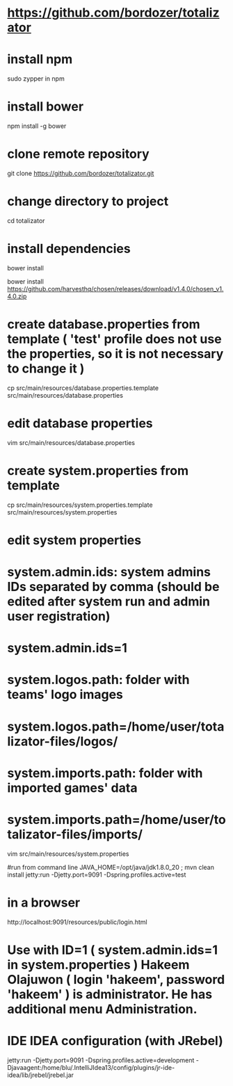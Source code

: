 # https://github.com/bordozer/totalizator

# install npm
sudo zypper in npm

# install bower
npm install -g bower

# clone remote repository
git clone https://github.com/bordozer/totalizator.git

# change directory to project
cd totalizator

# install dependencies
bower install

bower install https://github.com/harvesthq/chosen/releases/download/v1.4.0/chosen_v1.4.0.zip

# create database.properties from template ( 'test' profile does not use the properties, so it is not necessary to change it )
cp src/main/resources/database.properties.template src/main/resources/database.properties

# edit database properties
vim src/main/resources/database.properties

# create system.properties from template
cp src/main/resources/system.properties.template src/main/resources/system.properties

# edit system properties

#	system.admin.ids:		system admins IDs separated by comma (should be edited after system run and admin user registration)
#							system.admin.ids=1

# 	system.logos.path: 		folder with teams' logo images
#							system.logos.path=/home/user/totalizator-files/logos/

#	system.imports.path:	folder with imported games' data
#							system.imports.path=/home/user/totalizator-files/imports/

vim src/main/resources/system.properties

#run from command line
JAVA_HOME=/opt/java/jdk1.8.0_20 ; mvn clean install jetty:run -Djetty.port=9091 -Dspring.profiles.active=test

# in a browser
http://localhost:9091/resources/public/login.html

# Use with ID=1 ( system.admin.ids=1 in system.properties ) Hakeem Olajuwon ( login 'hakeem', password 'hakeem' ) is administrator. He has additional menu Administration.





# IDE IDEA configuration (with JRebel)
jetty:run -Djetty.port=9091 -Dspring.profiles.active=development -Djavaagent:/home/blu/.IntelliJIdea13/config/plugins/jr-ide-idea/lib/jrebel/jrebel.jar


